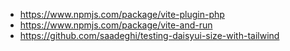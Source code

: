 - https://www.npmjs.com/package/vite-plugin-php
- https://www.npmjs.com/package/vite-and-run
- https://github.com/saadeghi/testing-daisyui-size-with-tailwind
